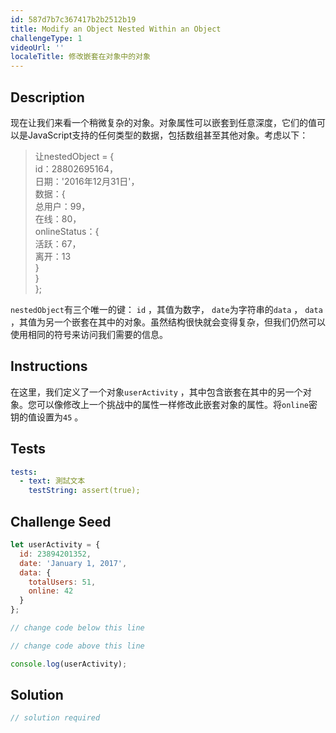 ```yaml
---
id: 587d7b7c367417b2b2512b19
title: Modify an Object Nested Within an Object
challengeType: 1
videoUrl: ''
localeTitle: 修改嵌套在对象中的对象
---
```


## Description
<section id="description">现在让我们来看一个稍微复杂的对象。对象属性可以嵌套到任意深度，它们的值可以是JavaScript支持的任何类型的数据，包括数组甚至其他对象。考虑以下： <blockquote>让nestedObject = { <br> id：28802695164， <br>日期：&#39;2016年12月31日&#39;， <br>数据：{ <br>总用户：99， <br>在线：80， <br> onlineStatus：{ <br>活跃：67， <br>离开：13 <br> } <br> } <br> }; </blockquote> <code>nestedObject</code>有三个唯一的键： <code>id</code> ，其值为数字， <code>date</code>为字符串的<code>data</code> ， <code>data</code> ，其值为另一个嵌套在其中的对象。虽然结构很快就会变得复杂，但我们仍然可以使用相同的符号来访问我们需要的信息。 </section>

## Instructions
<section id="instructions">在这里，我们定义了一个对象<code>userActivity</code> ，其中包含嵌套在其中的另一个对象。您可以像修改上一个挑战中的属性一样修改此嵌套对象的属性。将<code>online</code>密钥的值设置为<code>45</code> 。 </section>

## Tests
<section id='tests'>

```yml
tests:
  - text: 測試文本
    testString: assert(true);

```

</section>

## Challenge Seed
<section id='challengeSeed'>

<div id='js-seed'>

```js
let userActivity = {
  id: 23894201352,
  date: 'January 1, 2017',
  data: {
    totalUsers: 51,
    online: 42
  }
};

// change code below this line

// change code above this line

console.log(userActivity);

```

</div>



</section>

## Solution
<section id='solution'>

```js
// solution required
```
</section>
